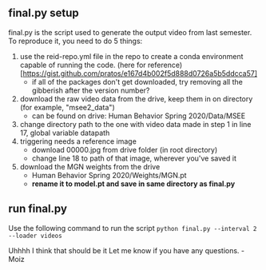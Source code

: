 ## final.py setup
final.py is the script used to generate the output video from last semester.
To reproduce it, you need to do 5 things:
1. use the reid-repo.yml file in the repo to create a conda environment capable of running the code. (here for reference)[https://gist.github.com/pratos/e167d4b002f5d888d0726a5b5ddcca57]
   - if all of the packages don't get downloaded, try removing all the gibberish after the version number?
2. download the raw video data from the drive, keep them in on directory (for example, "msee2_data")
   - can be found on drive: Human Behavior Spring 2020/Data/MSEE
3. change directory path to the one with video data made in step 1 in line 17, global variable datapath
4. triggering needs a reference image
   - download 00000.jpg from drive folder (in root directory)
   - change line 18 to path of that image, wherever you've saved it
5. download the MGN weights from the drive
   - Human Behavior Spring 2020/Weights/MGN.pt
   - **rename it to model.pt and save in same directory as final.py** 

## run final.py
Use the following command to run the script
```python final.py --interval 2 --loader videos```

Uhhhh I think that should be it
Let me know if you have any questions. - Moiz
